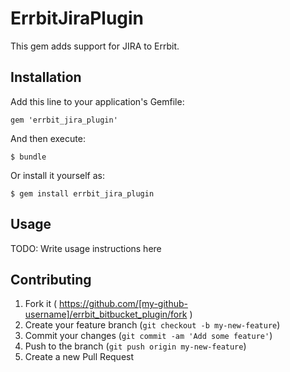 # ErrbitJiraPlugin

This gem adds support for JIRA to Errbit.

## Installation

Add this line to your application's Gemfile:

    gem 'errbit_jira_plugin'

And then execute:

    $ bundle

Or install it yourself as:

    $ gem install errbit_jira_plugin

## Usage

TODO: Write usage instructions here

## Contributing

1. Fork it ( https://github.com/[my-github-username]/errbit_bitbucket_plugin/fork )
2. Create your feature branch (`git checkout -b my-new-feature`)
3. Commit your changes (`git commit -am 'Add some feature'`)
4. Push to the branch (`git push origin my-new-feature`)
5. Create a new Pull Request
